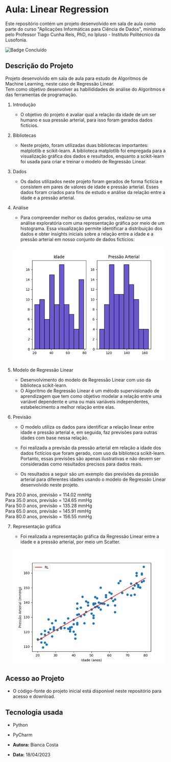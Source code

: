 # Aula: Linear Regression  

Este repositório contém um projeto desenvolvido em sala de aula como parte do curso "Aplicações Informáticas para Ciência de Dados", ministrado pelo Professor Tiago Cunha Reis, PhD, no Ipluso - Instituto Politécnico da Lusofonia.

![Badge Concluído](http://img.shields.io/static/v1?label=STATUS&message=CONCLUÍDO&color=GREEN&style=for-the-badge)

## Descrição do Projeto

Projeto desenvolvido em sala de aula para estudo de Algoritmos de Machine Learning, neste caso de Regressão Linear.  
Tem como objetivo desenvolver as habilididades de análise do Algoritmos e das ferramentas de programação.  

 1. Introdução
    - O objetivo do projeto é avaliar qual a relação da idade de um ser humano e sua pressão arterial, para isso foram gerados dados fictícios.
  
 2. Bibliotecas
    - Neste projeto, foram utilizadas duas bibliotecas importantes: matplotlib e scikit-learn.  A biblioteca matplotlib foi empregada para a visualização gráfica dos dados e resultados, enquanto a scikit-learn foi usada para criar e treinar o modelo de Regressão Linear.

 3. Dados
    - Os dados utilizados neste projeto foram gerados de forma fictícia e consistem em pares de valores de idade e pressão arterial. Esses dados foram criados para fins de estudo e análise da relação entre a idade e a pressão arterial.

 4. Análise
    -  Para compreender melhor os dados gerados, realizou-se uma análise exploratória com uma representação gráfica por meio de um histograma. Essa visualização permite identificar a distribuição dos dados e obter insights iniciais sobre a relação entre a idade e a pressão arterial em nosso conjunto de dados fictícios:

     ![Image](Histograms.png)

 5. Modelo de Regressão Linear
    - Desenvolvimento do modelo de Regressão Linear com uso da biblioteca scikit-learn.
    - O Algoritmo de Regressão Linear é um método supervisionado de aprendizagem que tem como objetivo modelar a relação entre uma variável dependente e uma ou mais variáveis independentes, estabelecimento a melhor relação entre elas.
   
 6. Previsão
    - O modelo utiliza os dados para identificar a relação linear entre idade e pressão arterial e, em seguida, faz previsões para outras idades com base nessa relação.
    - Foi realizada a previsão da pressão arterial em relação a idade dos dados fictícios que foram gerado, com uso da biblioteca scikit-learn. Portanto, essas previsões são apenas ilustrativas e não devem ser consideradas como resultados precisos para dados reais.
     
    - Os resultados a seguir são um exemplo das previsões da pressão arterial para diferentes idades usando o modelo de Regressão Linear desenvolvido neste projeto.  

   Para 20.0 anos, previsão = 114.02 mmHg  
   Para 35.0 anos, previsão = 124.65 mmHg  
   Para 50.0 anos, previsão = 135.28 mmHg  
   Para 65.0 anos, previsão = 145.91 mmHg  
   Para 80.0 anos, previsão = 156.55 mmHg  

 7. Representação gráfica
    - Foi realizada a representação gráfica da Regressão Linear entre a idade e a pressão arterial, por meio um Scatter.

     ![Image](Scatter.png)
     
## Acesso ao Projeto

- O código-fonte do projeto inicial está disponível neste repositório para acesso e download.

## Tecnologia usada
 
 - Python
 - PyCharm

- **Autora:** Bianca Costa
- **Data:** 18/04/2023
